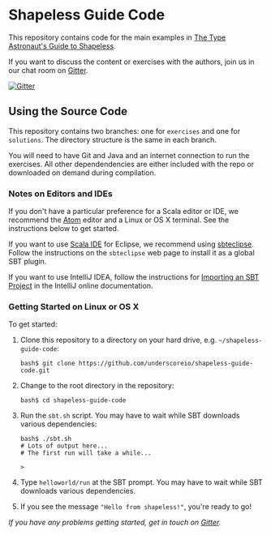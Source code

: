 # Shapeless Guide Code

This repository contains code for the main examples in
[The Type Astronaut's Guide to Shapeless][book].

If you want to discuss the content or exercises with the authors,
join us in our chat room on [Gitter][gitter].

[![Gitter](https://badges.gitter.im/Join%20Chat.svg)][gitter]

## Using the Source Code

This repository contains two branches: one for `exercises` and one for `solutions`.
The directory structure is the same in each branch.

You will need to have Git and Java and an internet connection to run the exercises.
All other dependendencies are either included with the repo
or downloaded on demand during compilation.

### Notes on Editors and IDEs

If you don't have a particular preference for a Scala editor or IDE,
we recommend the [Atom][atom] editor and a Linux or OS X terminal.
See the instructions below to get started.

If you want to use [Scala IDE][scala-ide] for Eclipse,
we recommend using [sbteclipse][sbteclipse].
Follow the instructions on the `sbteclipse` web page 
to install it as a global SBT plugin.

If you want to use IntelliJ IDEA,
follow the instructions for [Importing an SBT Project][intellij-setup]
in the IntelliJ online documentation.

### Getting Started on Linux or OS X

To get started:

1. Clone this repository to a directory on your hard drive,
   e.g. `~/shapeless-guide-code`:

   ~~~
   bash$ git clone https://github.com/underscoreio/shapeless-guide-code.git
   ~~~

2. Change to the root directory in the repository:

   ~~~
   bash$ cd shapeless-guide-code
   ~~~

3. Run the `sbt.sh` script.
   You may have to wait while SBT downloads various dependencies:

   ~~~
   bash$ ./sbt.sh
   # Lots of output here...
   # The first run will take a while...

   >
   ~~~

4. Type `helloworld/run` at the SBT prompt.
   You may have to wait while SBT downloads various dependencies.

5. If you see the message `"Hello from shapeless!"`, you're ready to go!

*If you have any problems getting started, get in touch on [Gitter][gitter].*

[book]: http://underscore.io/books/shapeless-guide
[atom]: https://atom.io
[scala-ide]: http://scala-ide.org
[sbteclipse]: https://github.com/typesafehub/sbteclipse
[intellij-idea]: https://www.jetbrains.com/idea
[intellij-setup]: https://www.jetbrains.com/help/idea/2016.1/getting-started-with-sbt.html#import_project
[gitter]: https://gitter.im/underscoreio/scala?utm_source=shapeless-guide-code-readme&utm_medium=badge&utm_campaign=shapeless-guide
